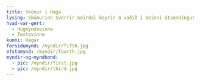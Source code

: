 ```yaml
---
title: Skúmur í Haga
lysing: Skúmurinn Sverrir Geirdal keyrir á vaðið í beinni útsendingu!
hvad-var-gert:
  - Hugmyndavinna
  - Textavinna
kunni: Hagar
forsidumynd: /myndir/fifth.jpg
efstamynd: /myndir/fourth.jpg
myndir-og-myndbond:
  - pic: /myndir/first.jpg
  - pic: /myndir/third.jpg
---
```


